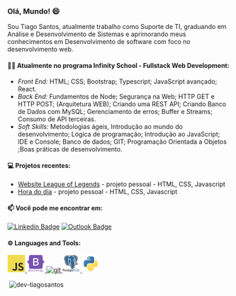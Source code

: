 ### Olá, Mundo! 😄

Sou Tiago Santos, atualmente trabalho como Suporte de TI, graduando em Análise e Desenvolvimento de Sistemas e aprimorando meus conhecimentos em Desenvolvimento de software com foco no desenvolvimento web. 

#### 👨‍💻 **Atualmente no programa Infinity School - Fullstack Web Development:**

- *Front End:* HTML; CSS; Bootstrap; Typescript; JavaScript avançado; React.
- *Back End:* Fundamentos de Node; Segurança na Web; HTTP GET e HTTP POST; (Arquitetura WEB); Criando uma REST API; Criando Banco de Dados com MySQL; Gerenciamento de erros; Buffer e Streams; Consumo de API terceiras.
- *Soft Skills:* Metodologias ágeis, Introdução ao mundo do desenvolvimento; Lógica de programação; Introdução ao JavaScript; IDE e Console; Banco de dados; GIT; Programação Orientada a Objetos ;Boas práticas de desenvolvimento.

#### 💻 **Projetos recentes:**
- [Website League of Legends](https://github.com/dev-tiagosantos/League-of-legends-website-onepage) - projeto pessoal - HTML, CSS, Javascript
- [Hora do dia]( https://github.com/dev-tiagosantos/hora-do-dia) - projeto pessoal - HTML, CSS, Javascript



#### 📫 **Você pode me encontrar em:**

[![Linkedin Badge](https://img.shields.io/badge/-LinkedIn-blue?style=flat&logo=Linkedin&logoColor=white&link=https://www.linkedin.com/in/tiagosilvabr/)](https://www.linkedin.com/in/tiagosilvabr/)
[![Outlook Badge](https://img.shields.io/badge/-Outlook-267ACA?style=flat&logo=Microsoft-Outlook&logoColor=white&link=mailto:tiagosantos.dev@outlook.com)](mailto:tiagosantos.dev@outlook.com)

#### ⚙️ **Languages and Tools:**
<p align="left">
 <a href="https://developer.mozilla.org/en-US/docs/Web/JavaScript" target="_blank"> <img src="https://raw.githubusercontent.com/devicons/devicon/master/icons/javascript/javascript-original.svg" alt="javascript" width="40" height="40"/> </a> 
 <a href="https://getbootstrap.com" target="_blank"> <img src="https://raw.githubusercontent.com/devicons/devicon/master/icons/bootstrap/bootstrap-plain-wordmark.svg" alt="bootstrap" width="40" height="40"/> </a>
<a href="https://git-scm.com/" target="_blank"> <img src="https://www.vectorlogo.zone/logos/git-scm/git-scm-icon.svg" alt="git" width="40" height="40"/> </a>
<a href="https://www.postgresql.org" target="_blank"> <img src="https://raw.githubusercontent.com/devicons/devicon/master/icons/postgresql/postgresql-original-wordmark.svg" alt="postgresql" width="40" height="40"/> </a>
 <a href="https://www.python.org" target="_blank"> <img src="https://raw.githubusercontent.com/devicons/devicon/master/icons/python/python-original.svg" alt="python" width="40" height="40"/> </a>  
 </p>

<p>&nbsp;<img align="center" src="https://github-readme-stats.vercel.app/api?username=dev-tiagosantos&show_icons=true&locale=en" alt="dev-tiagosantos" /></p>


